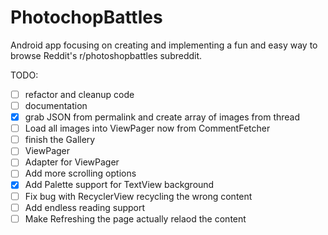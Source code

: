 # PhotochopBattles

Android app focusing on creating and implementing a fun and easy way to browse Reddit's r/photoshopbattles subreddit.

TODO:
- [ ] refactor and cleanup code
- [ ] documentation
- [x] grab JSON from permalink and create array of images from thread
 - [ ] Load all images into ViewPager now from CommentFetcher
- [ ] finish the Gallery
-   [ ] ViewPager
-   [ ] Adapter for ViewPager
- [ ] Add more scrolling options
- [x] Add Palette support for TextView background
 - [ ] Fix bug with RecyclerView recycling the wrong content
- [ ] Add endless reading support 
- [ ] Make Refreshing the page actually relaod the content
